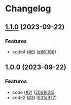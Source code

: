 # Changelog

## [1.1.0](https://www.github.com/tomasstorc/java-f/compare/v1.0.0...v1.1.0) (2023-09-22)


### Features

* code4 ([#6](https://www.github.com/tomasstorc/java-f/issues/6)) ([e661f66](https://www.github.com/tomasstorc/java-f/commit/e661f6640c14439cd5473c6f089a6c6e3cfe9e5d))

## 1.0.0 (2023-09-22)


### Features

* code ([#2](https://www.github.com/tomasstorc/java-f/issues/2)) ([2061924](https://www.github.com/tomasstorc/java-f/commit/20619249aab744466df05996a08634b11fddf51b))
* code2 ([#3](https://www.github.com/tomasstorc/java-f/issues/3)) ([531d977](https://www.github.com/tomasstorc/java-f/commit/531d977e9f24120d99fbea850da39d2a87f9afed))
